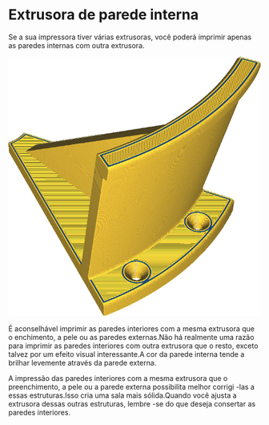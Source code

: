 Extrusora de parede interna
====
Se a sua impressora tiver várias extrusoras, você poderá imprimir apenas as paredes internas com outra extrusora.

![As paredes internas são impressas em azul, mas o restante em amarelo](../../../articles/images/wall_x_extruder_nr.png)

É aconselhável imprimir as paredes interiores com a mesma extrusora que o enchimento, a pele ou as paredes externas.Não há realmente uma razão para imprimir as paredes interiores com outra extrusora que o resto, exceto talvez por um efeito visual interessante.A cor da parede interna tende a brilhar levemente através da parede externa.

A impressão das paredes interiores com a mesma extrusora que o preenchimento, a pele ou a parede externa possibilita melhor corrigi -las a essas estruturas.Isso cria uma sala mais sólida.Quando você ajusta a extrusora dessas outras estruturas, lembre -se do que deseja consertar as paredes interiores.